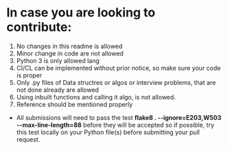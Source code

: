 # In case you are looking to contribute:

1. No changes in this readme is allowed
2. Minor change in code are not allowed
3. Python 3 is only allowed lang
4. CI/CL can be implemented without prior notice, so make sure your code is proper
5. Only .py files of Data structres or algos or interview problems, that are not done already are allowed
6. Using inbuilt functions and calling it algo, is not allowed.
7. Reference should be mentioned properly

- All submissions will need to pass the test __flake8 . --ignore=E203,W503 --max-line-length=88__ before they will be accepted so if possible, try this test locally on your Python file(s) before submitting your pull request.
